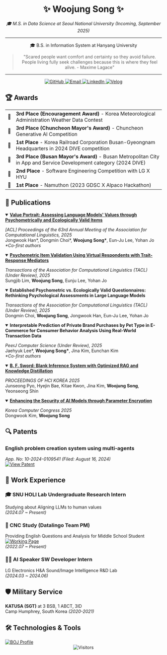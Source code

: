 <div align="center">
  
  # ✨ Woojung Song ✨
  
*🎓 M.S. in Data Science at Seoul National University (Incoming, September 2025)*  <hr>

🎓 B.S. in Information System at Hanyang University 

  <blockquote>
    "Scared people want comfort and certainty so they avoid failure. People living fully seek challenges because this is where they feel alive. - Maxime Lagace"
  </blockquote>
  <hr>
  <div>
    <a href="https://github.com/opusdeisong" target="_blank">
      <img alt="GitHub" src="https://img.shields.io/badge/GitHub-100000?style=for-the-badge&logo=github&logoColor=white" />
    </a>
    <a href="mailto:opusdeisong@gmail.com" target="_blank">
      <img alt="Email" src="https://img.shields.io/badge/Email-D14836?style=for-the-badge&logo=gmail&logoColor=white" />
    </a>
    <a href="https://www.linkedin.com/in/opusdeisong/" target="_blank">
      <img alt="LinkedIn" src="https://img.shields.io/badge/LinkedIn-0077B5?style=for-the-badge&logo=linkedin&logoColor=white" />
    </a>
    <a href="https://velog.io/@qui_procedit" target="_blank">
      <img alt="Velog" src="https://img.shields.io/badge/Velog-20C997?style=for-the-badge&logo=velog&logoColor=white" />
    </a>
  </div>
</div>
  
## 🏆 Awards

<table>
 <tr>
   <td align="center">🥉</td>
   <td><strong>3rd Place (Encouragement Award)</strong> - Korea Meteorological Administration Weather Data Contest</td>
 </tr>
 <tr>
   <td align="center">🥉</td>
   <td><strong>3rd Place (Chuncheon Mayor's Award)</strong> - Chuncheon Generative AI Competition</td>
 </tr>
 <tr>
   <td align="center">🥇</td>
   <td><strong>1st Place</strong> - Korea Railroad Corporation Busan-Gyeongnam Headquarters in 2024 DIVE competition</td>
 </tr>
 <tr>
   <td align="center">🥉</td>
   <td><strong>3rd Place (Busan Mayor's Award)</strong> - Busan Metropolitan City in App and Service Development category (2024 DIVE)</td>
 </tr>
 <tr>
   <td align="center">🥈</td>
   <td><strong>2nd Place</strong> - Software Engineering Competition with LG X HYU</td>
 </tr>
 <tr>
   <td align="center">🥇</td>
   <td><strong>1st Place</strong> - Namuthon (2023 GDSC X Alpaco Hackathon)</td>
 </tr>
</table>

## 📄 Publications

<details open>
  <summary><strong><a href="https://aclanthology.org/2025.acl-long.838/">Value Portrait: Assessing Language Models' Values through Psychometrically and Ecologically Valid Items</a></strong></summary>
  <p>
    <em>[ACL] Proceedings of the 63rd Annual Meeting of the Association for Computational Linguistics, 2025</em><br>
    Jongwook Han*, Dongmin Choi*, <strong>Woojung Song*</strong>, Eun-Ju Lee, Yohan Jo<br>
    <em>*Co-first authors</em>
  </p>
</details>

<details open>
  <summary><strong><a href = "https://arxiv.org/abs/2507.05890">Psychometric Item Validation Using Virtual Respondents with Trait-Response Mediators</a></strong></summary>
  <p>
    <em>Transactions of the Association for Computational Linguistics (TACL) (Under Review), 2025</em><br>
    Sungjib Lim, <strong>Woojung Song</strong>, Eunju Lee, Yohan Jo
  </p>
</details>

<details open>
  <summary><strong>Established Psychometric vs. Ecologically Valid Questionnaires: Rethinking Psychological Assessments in Large Language Models</strong></summary>
  <p>
    <em>Transactions of the Association for Computational Linguistics (TACL) (Under Review), 2025</em><br>
    Dongmin Choi, <strong>Woojung Song</strong>, Jongwook Han, Eun-Ju Lee, Yohan Jo<br>
  </p>
</details>

<details open>
  <summary><strong>Interpretable Prediction of Private Brand Purchases by Pet Type in E-Commerce for Consumer Behavior Analysis Using Real-World Transaction Data</strong></summary>
  <p>
    <em>PeerJ Computer Science (Under Review), 2025</em><br>
   Jaehyuk Lee*, <strong>Woojung Song*</strong>, Jina Kim, Eunchan Kim<br>
    <em>*Co-first authors</em>
  </p>
</details>

<details open>
  <summary><strong><a href="https://www.dbpia.co.kr/pdf/pdfView.do?nodeId=NODE12131510&googleIPSandBox=false&mark=0&minRead=10&ipRange=false&b2cLoginYN=false&icstClss=010000&isPDFSizeAllowed=true&accessgl=Y&language=ko_KR&hasTopBanner=true">B. F. Sword: Blank Inference System with Optimized RAG and Knowledge Distillation</a></strong></summary>
  <p>
    <em>PROCEEDINGS OF HCI KOREA 2025</em><br>
    Junseong Pyo, Hyejin Bae, Kitae Kwon, Jina Kim, <strong>Woojung Song</strong>, Yeonseong Shin
  </p>
</details>

<details open>
  <summary><strong><a href="https://www.dbpia.co.kr/pdf/pdfView.do?nodeId=NODE12318872">Enhancing the Security of AI Models through Parameter Encryption</a></strong></summary>
  <p>
    <em>Korea Computer Congress 2025</em><br>
    Dongwook Kim, <strong>Woojung Song</strong>
  </p>
</details>

## 🔍 Patents

<div>
  <h3>English problem creation system using multi-agents</h3>
  <p>
    <em>App. No: 10-2024-0109541 (Filed: August 16, 2024)</em><br>
    <a href="https://drive.google.com/file/d/1w7xtQ66pYHyL0JH7QnKij2dlh1I9ydmo/view" target="_blank">
      <img src="https://img.shields.io/badge/View_Patent-4285F4?style=flat-square&logo=googledrive&logoColor=white" alt="View Patent">
    </a>
  </p>
</div>

## 💼 Work Experience

<div>
  <h3>🎓 SNU HOLI Lab Undergraduate Research Intern</h3>
  <p>
    Studying about Aligning LLMs to human values<br>
    <em>(2024.07 ~ Present)</em>
  </p>
</div>

<div>
  <h3>🤝 CNC Study (Datalingo Team PM)</h3>
  <p>
    Providing English Questions and Analysis for Middle School Student<br>
    <a href="https://www.cncscore.com/" target="_blank">
      <img src="https://img.shields.io/badge/Working_Page-4285F4?style=flat-square&logo=googlechrome&logoColor=white" alt="Working Page">
    </a><br>
    <em>(2022.07 ~ Present)</em>
  </p>
</div>

<div>
  <h3>👨‍💻 AI Speaker SW Developer Intern</h3>
  <p>
    LG Electronics H&A Sound/Image Intelligence R&D Lab<br>
    <em>(2024.03 ~ 2024.06)</em>
  </p>
</div>

## 🛡️ Military Service

<div>
  <p>
    <strong>KATUSA (SGT)</strong> at 3 BSB, 1 ABCT, 3ID<br>
    Camp Humphrey, South Korea <em>(2020-2021)</em>
  </p>
</div>

## 🛠️ Technologies & Tools

  <a href="http://mazassumnida.wtf/api/v2/generate_badge?boj=opusdeisong">
    <img src="http://mazassumnida.wtf/api/v2/generate_badge?boj=opusdeisong" alt="BOJ Profile">
</a>
<br>
<div align="center">
  <img src="https://komarev.com/ghpvc/?username=opusdeisong&color=blue&style=flat-square" alt="Visitors">
</div>
